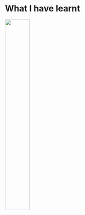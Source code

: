 # What I have learnt

<img src="https://cdn.mkhealth.co.kr/news/photo/202102/52163_52859_5928.jpg" width="40%">